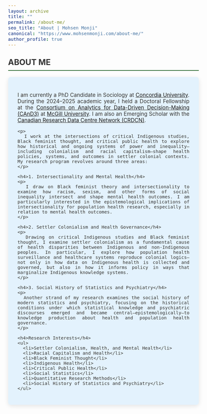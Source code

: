 ```yaml
---
layout: archive
title: ""
permalink: /about-me/
seo_title: "About | Mohsen Monji"
canonical: "https://www.mohsenmonji.com/about-me/"
author_profile: true
---
```


<style>
  body {
    font-size: 1.05em;
  }
  h2 {
    border-bottom: 2px solid #1B5E20;
    font-weight: bold;
    padding-bottom: 10px;
    margin-top: 30px;
    color: #333;
    text-transform: uppercase;
  }
  h4 {
    font-weight: bold;
    color: #1B5E20;
    margin-top: 20px;
    margin-bottom: 10px;
    font-size: 1.1rem;
  }
  ul {
    list-style-type: disc;
    padding-left: 20px;
    margin-top: 10px;
  }
  ul li {
    margin-bottom: 8px;
    color: #555;
  }
  .about-section {
    margin-bottom: 40px;
  }
  .about-card {
    border-radius: 8px;
    padding: 30px;
    margin-bottom: 20px;
    color: #333333;
    background-color: #E3F2FD;
    box-shadow: 0px 4px 15px rgba(0, 0, 0, 0.1);
    text-align: justify;
    max-width: 850px;
    margin-left: auto;
    margin-right: auto;
  }
</style>

<!-- ABOUT ME COMBINED CARD -->
<div class="about-section">
  <h2>ABOUT ME</h2>
  <div class="about-card">
    <p>
      I am currently a PhD Candidate in Sociology at 
      <a href="https://www.concordia.ca/artsci/sociology-anthropology.html" target="_blank">Concordia University</a>. During the 2024–2025 academic year, I held a Doctoral Fellowship at the 
      <a href="https://www.mcgill.ca/cand3/" target="_blank">Consortium on Analytics for Data-Driven Decision-Making (CAnD3)</a> at 
      <a href="https://www.mcgill.ca/" target="_blank">McGill University</a>. I am also an Emerging Scholar with the 
      <a href="https://crdcn.ca" target="_blank">Canadian Research Data Centre Network (CRDCN)</a>.
    </p>
    
    <p>
      I work at the intersections of critical Indigenous studies, Black feminist thought, and critical public health to explore how historical and ongoing systems of power and inequality—including colonialism and racial capitalism—shape health policies, systems, and outcomes in settler colonial contexts. My research program revolves around three areas:
    </p>

    <h4>1. Intersectionality and Mental Health</h4>
    <p>
      I draw on Black feminist theory and intersectionality to examine how racism, sexism, and other forms of social inequality intersect and shape mental health outcomes. I am particularly interested in the epistemological implications of intersectionality for population health research, especially in relation to mental health outcomes.
    </p>

    <h4>2. Settler Colonialism and Health Governance</h4>
    <p>
      Drawing on critical Indigenous studies and Black feminist thought, I examine settler colonialism as a fundamental cause of health disparities between Indigenous and non-Indigenous peoples. In particular, I explore how population health surveillance and healthcare systems reproduce colonial logics—not only in how data on Indigenous health is collected and governed, but also in how it informs policy in ways that marginalize Indigenous knowledge systems.
    </p>

    <h4>3. Social History of Statistics and Psychiatry</h4>
    <p>
      Another strand of my research examines the social history of modern statistics and psychiatry, focusing on the historical conditions under which statistical knowledge and psychiatric discourses emerged and became central—epistemologically—to knowledge production about health and population health governance.
    </p>

    <h4>Research Interests</h4>
    <ul>
      <li>Settler Colonialism, Health, and Mental Health</li>
      <li>Racial Capitalism and Health</li>
      <li>Black Feminist Thought</li>
      <li>Indigenous Health</li>
      <li>Critical Public Health</li>
      <li>Social Statistics</li>
      <li>Quantitative Research Methods</li>
      <li>Social History of Statistics and Psychiatry</li>
    </ul>
  </div>
</div>
